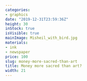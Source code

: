 ```yaml
---
categories:
- graphics
date: "2019-12-31T23:59:36Z"
height: 30
inStock: true
isVisible: true
mainImage: Misheil_with_bird.jpg
materials:
- ink
- newspaper
price: 100
slug: money-more-sacred-than-art
title: Money more sacred than art?
width: 21
---
```


